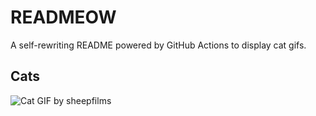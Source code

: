 # READMEOW

A self-rewriting README powered by GitHub Actions to display cat gifs.

## Cats

![Cat GIF by sheepfilms](https://media3.giphy.com/media/zZMTVkTeEfeEg/200.gif?cid=9acd02daph5wgzot05wiox9ki3796yb6c5kqb5xqvxq0bwww&ep=v1_gifs_search&rid=200.gif&ct=g)
